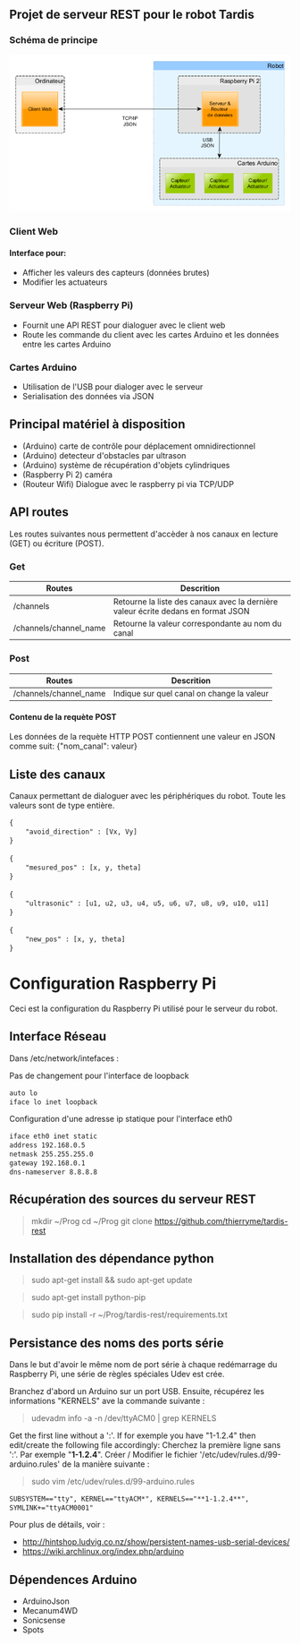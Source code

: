 ## Projet de serveur REST pour le robot Tardis

### Schéma de principe
![alt text](./Basic_block_diagram.png "block diagram")

### Client Web
#### Interface pour:
- Afficher les valeurs des capteurs (données brutes)
- Modifier les actuateurs

### Serveur Web (Raspberry Pi)
- Fournit une API REST pour dialoguer avec le client web
- Route les commande du client avec les cartes Arduino et les données entre les cartes Arduino

### Cartes Arduino
- Utilisation de l'USB pour dialoger avec le serveur
- Serialisation des données via JSON

## Principal matériel à disposition
- (Arduino) carte de contrôle pour déplacement omnidirectionnel
- (Arduino) detecteur d'obstacles par ultrason
- (Arduino) système de récupération d'objets cylindriques
- (Raspberry Pi 2) caméra
- (Routeur Wifi) Dialogue avec le raspberry pi via TCP/UDP

## API routes
Les routes suivantes nous permettent d'accèder à nos canaux en lecture (GET) ou écriture (POST).

### Get
| Routes                        | Descrition                                                                            |
|---                            |---                                                                                    |
| /channels                     | Retourne la liste des canaux avec la dernière valeur écrite dedans en format JSON     |
| /channels/channel_name        | Retourne la valeur correspondante au nom du canal                                     |

### Post
| Routes                        |Descrition                                     |
|---                            |---                                            |
| /channels/channel_name        | Indique sur quel canal on change la valeur    |

#### Contenu de la requète POST
Les données de la requète HTTP POST contiennent une valeur en JSON comme suit:
{"nom_canal": valeur}

## Liste des canaux
Canaux permettant de dialoguer avec les périphériques du robot. Toute les valeurs sont de type entière.

    {
        "avoid_direction" : [Vx, Vy]
    }

    {
        "mesured_pos" : [x, y, theta]
    }

    {
        "ultrasonic" : [u1, u2, u3, u4, u5, u6, u7, u8, u9, u10, u11]
    }

    {
        "new_pos" : [x, y, theta]
    }

# Configuration Raspberry Pi
Ceci est la configuration du Raspberry Pi utilisé pour le serveur du robot.

## Interface Réseau
Dans /etc/network/intefaces :

Pas de changement pour l'interface de loopback

    auto lo
    iface lo inet loopback

Configuration d'une adresse ip statique pour l'interface eth0

    iface eth0 inet static
    address 192.168.0.5
    netmask 255.255.255.0
    gateway 192.168.0.1
    dns-nameserver 8.8.8.8

## Récupération des sources du serveur REST
> mkdir ~/Prog
> cd ~/Prog
> git clone https://github.com/thierryme/tardis-rest

## Installation des dépendance python
> sudo apt-get install && sudo apt-get update

> sudo apt-get install python-pip

> sudo pip install -r ~/Prog/tardis-rest/requirements.txt

## Persistance des noms des ports série
Dans le but d'avoir le même nom de port série à chaque redémarrage du Raspberry Pi, une série de règles spéciales Udev est crée.

Branchez d'abord un Arduino sur un port USB.
Ensuite, récupérez les informations "KERNELS" ave la commande suivante :
> udevadm info -a -n /dev/ttyACM0 | grep KERNELS

Get the first line without a ':'. If for exemple you have "1-1.2.4"  then edit/create the following file accordingly:
Cherchez la première ligne sans ':'. Par exemple "**1-1.2.4**". Créer / Modifier le fichier '/etc/udev/rules.d/99-arduino.rules' de la manière suivante :
> sudo vim /etc/udev/rules.d/99-arduino.rules

    SUBSYSTEM=="tty", KERNEL=="ttyACM*", KERNELS=="**1-1.2.4**", SYMLINK+="ttyACM0001"

Pour plus de détails, voir :
- http://hintshop.ludvig.co.nz/show/persistent-names-usb-serial-devices/
- https://wiki.archlinux.org/index.php/arduino

## Dépendences Arduino
- ArduinoJson
- Mecanum4WD
- Sonicsense
- Spots

